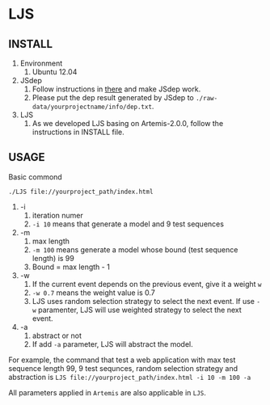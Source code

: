 LJS
=====

## INSTALL

1. Environment
   1. Ubuntu 12.04
2. JSdep
   1. Follow instructions in [there](https://github.com/ChunghaSung/JSdep) and make JSdep work.
   2. Please put the dep result generated by JSdep to `./raw-data/yourprojectname/info/dep.txt`.
3. LJS
   1. As we developed LJS basing on Artemis-2.0.0, follow the instructions in INSTALL file. 

## USAGE

Basic commond

`./LJS file://yourproject_path/index.html`

1. -i 
   1. iteration numer
   2. `-i 10` means that generate a model and 9 test sequences
2. -m
   1. max length
   2. `-m 100` means generate a model whose bound (test sequence length) is 99
   3. Bound = max length - 1
3. -w
   1. If the current event depends on the previous event, give it a weight `w`
   2. `-w 0.7` means the weight value is 0.7
   3. LJS uses random selection strategy to select the next event. If use `-w` paramenter, LJS will use weighted strategy to select the next event. 
4. -a
   1. abstract or not
   2. If add `-a` parameter, LJS will abstract the model.

For example, the command that test a web application with max test sequence length 99, 9 test sequnces, random selection strategy and abstraction is `LJS file://yourproject_path/index.html -i 10 -m 100 -a`

All parameters applied in `Artemis` are also applicable in `LJS`.



  



